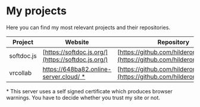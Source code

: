 # My projects

Here you can find my most relevant projects and their repositories.

|Project|Website|Repository|
|---|---|---|
|softdoc.js|[https://softdoc.js.org/](https://softdoc.js.org/)|[https://github.com/hilderonny/softdoc](https://github.com/hilderonny/softdoc)|
|vrcollab|[https://648ba82.online-server.cloud/ *](https://648ba82.online-server.cloud/)|[https://github.com/hilderonny/vrcollab](https://github.com/hilderonny/vrcollab)|

\* This server uses a self signed certificate which produces browser warnings. You have to decide whether you trust my site or not.
